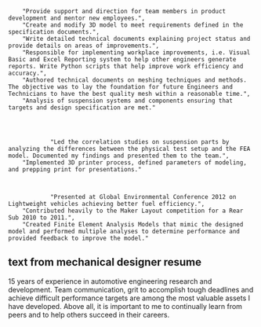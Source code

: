         "Provide support and direction for team members in product development and mentor new employees.",
        "Create and modify 3D model to meet requirements defined in the specification documents.",
        "Write detailed technical documents explaining project status and provide details on areas of improvements.",
        "Responsible for implementing workplace improvements, i.e. Visual Basic and Excel Reporting system to help other engineers generate reports. Write Python scripts that help improve work efficiency and accuracy.",
        "Authored technical documents on meshing techniques and methods. The objective was to lay the foundation for future Engineers and Technicians to have the best quality mesh within a reasonable time.",
        "Analysis of suspension systems and components ensuring that targets and design specification are met."




                "Led the correlation studies on suspension parts by analyzing the differences between the physical test setup and the FEA model. Documented my findings and presented them to the team.",
        "Implemented 3D printer process, defined parameters of modeling, and prepping print for presentations."



                "Presented at Global Environmental Conference 2012 on Lightweight vehicles achieving better fuel efficiency.",
        "Contributed heavily to the Maker Layout competition for a Rear Sub 2010 to 2011.",
        "Created Finite Element Analysis Models that mimic the designed model and performed multiple analyses to determine performance and provided feedback to improve the model."

## text from mechanical designer resume

15 years of experience in automotive engineering research and development. Team communication, grit to accomplish tough deadlines and achieve difficult performance targets are among the most valuable assets I have developed. Above all, it is important to me to continually learn from peers and to help others succeed in their careers.
